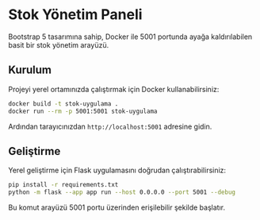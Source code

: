 # Stok Yönetim Paneli

Bootstrap 5 tasarımına sahip, Docker ile 5001 portunda ayağa kaldırılabilen basit bir stok yönetim arayüzü.

## Kurulum

Projeyi yerel ortamınızda çalıştırmak için Docker kullanabilirsiniz:

```bash
docker build -t stok-uygulama .
docker run --rm -p 5001:5001 stok-uygulama
```

Ardından tarayıcınızdan `http://localhost:5001` adresine gidin.

## Geliştirme

Yerel geliştirme için Flask uygulamasını doğrudan çalıştırabilirsiniz:

```bash
pip install -r requirements.txt
python -m flask --app app run --host 0.0.0.0 --port 5001 --debug
```

Bu komut arayüzü 5001 portu üzerinden erişilebilir şekilde başlatır.
